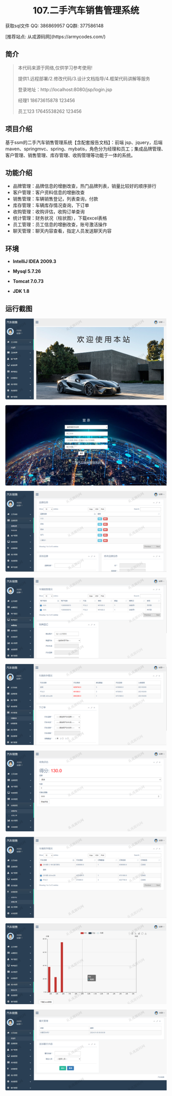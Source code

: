 <p><h1 align="center">107.二手汽车销售管理系统</h1></p>

<p> 获取sql文件 QQ: 386869957 QQ群: 377586148 </p>
<p> [推荐站点: 从戎源码网](https://armycodes.com/) </p>

## 简介

> 本代码来源于网络,仅供学习参考使用!
>
> 提供1.远程部署/2.修改代码/3.设计文档指导/4.框架代码讲解等服务
> 
> 登录地址：http://localhost:8080/jsp/login.jsp
> 
> 经理1 18673615878 123456
> 
> 员工123 17645538262 123456
> 

## 项目介绍
基于ssm的二手汽车销售管理系统【含配套报告文档】：前端 jsp、jquery，后端 maven、springmvc、spring、mybatis，角色分为经理和员工；集成品牌管理、客户管理、销售管理、库存管理、收购管理等功能于一体的系统。

## 功能介绍

- 品牌管理：品牌信息的增删改查，热门品牌列表，销量比较好的顺序排行
- 客户管理：客户资料信息的增删改查
- 销售管理：车辆销售登记，列表查询，付款
- 库存管理：车辆库存情况查询，下订单
- 收购管理：收购评估，收购订单查询
- 统计管理：财务状况（柱状图），下载excel表格
- 员工管理：员工信息的增删改查，账号激活操作
- 聊天管理：聊天内容查看，指定人员发送聊天内容

## 环境

- <b>IntelliJ IDEA 2009.3</b>

- <b>Mysql 5.7.26</b>

- <b>Tomcat 7.0.73</b>

- <b>JDK 1.8</b>

## 运行截图
![](screenshot/1.png)

![](screenshot/2.png)

![](screenshot/3.png)

![](screenshot/4.png)

![](screenshot/5.png)

![](screenshot/6.png)

![](screenshot/7.png)

![](screenshot/8.png)

![](screenshot/9.png)